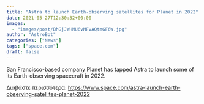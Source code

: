 ```yaml
---
title: "Astra to launch Earth-observing satellites for Planet in 2022"
date: 2021-05-27T12:30:32+00:00
images:
  - "images/post/BhGjJWHMU6vMFvAQtmGF6W.jpg"
author: "AstroBot"
categories: ["News"]
tags: ["space.com"]
draft: false
---
```


San Francisco-based company Planet has tapped Astra to launch some of its Earth-observing spacecraft in 2022. 

Διαβάστε περισσότερα: https://www.space.com/astra-launch-earth-observing-satellites-planet-2022
